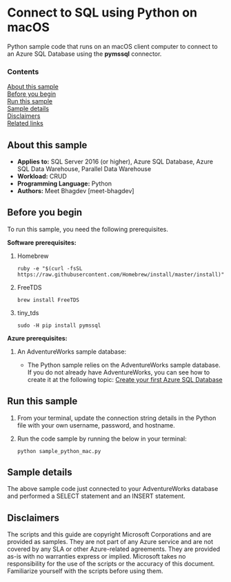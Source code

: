 # Connect to SQL using Python on macOS

Python sample code that runs on an macOS client computer to connect to an Azure SQL Database using the **pymssql** connector.

### Contents

[About this sample](#about-this-sample)<br/>
[Before you begin](#before-you-begin)<br/>
[Run this sample](#run-this-sample)<br/>
[Sample details](#sample-details)<br/>
[Disclaimers](#disclaimers)<br/>
[Related links](#related-links)<br/>


<a name=about-this-sample></a>

## About this sample
- **Applies to:** SQL Server 2016 (or higher), Azure SQL Database, Azure SQL Data Warehouse, Parallel Data Warehouse
- **Workload:** CRUD
- **Programming Language:** Python
- **Authors:** Meet Bhagdev [meet-bhagdev]

<a name=before-you-begin></a>

## Before you begin

To run this sample, you need the following prerequisites.

**Software prerequisites:**
1. Homebrew
	
	```
	ruby -e "$(curl -fsSL https://raw.githubusercontent.com/Homebrew/install/master/install)"
	```

2. FreeTDS

	```
    brew install FreeTDS
	```

3. tiny_tds

	```
    sudo -H pip install pymssql
	```

**Azure prerequisites:**

1. An AdventureWorks sample database:

	- The Python sample relies on the AdventureWorks sample database. If you do not already have AdventureWorks, you can see how to create it at the following topic: [Create your first Azure SQL Database](http://azure.microsoft.com/documentation/articles/sql-database-get-started/)
	
## Run this sample

1. From your terminal, update the connection string details in the Python file with your own username, password, and hostname.

2. Run the code sample by running the below in your terminal:

	```
	python sample_python_mac.py
	```

<a name=sample-details></a>

## Sample details

The above sample code just connected to your AdventureWorks database and performed a SELECT statement and an INSERT statement.

## Disclaimers
The scripts and this guide are copyright Microsoft Corporations and are provided as samples. They are not part of any Azure service and are not covered by any SLA or other Azure-related agreements. They are provided as-is with no warranties express or implied. Microsoft takes no responsibility for the use of the scripts or the accuracy of this document. Familiarize yourself with the scripts before using them.
